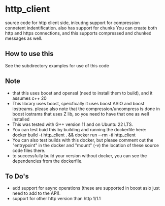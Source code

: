 # http_client
source code for http client side, inlcudng support for compression connetent indentification. also has support for chunks
You can create both http and https connections, and this supports compressed and chunked messages as well.

## How to use this
See the subdirectory examples for use of this code

## Note
- that this uses boost and openssl (need to install them to build), and it assumes c++ 20
- This library uses boost, speicfically it uses boost ASIO and boost iostreams. please also note that the compression/uncompress is done in boost iostrams that uses Z lib, so you need to have that one as well installed
- This was tested with G++ version 11 and on Ubuntu 22 LTS.
- You can test buid this by building and running the dockerfile here:
  docker build -t http_client . && docker run --rm -ti http_client
- You can also test builds with this docker, but please comment out the "entrypoint" in the docker and "mount" (-v) the location of these source code files there.
- to successfully build your version without docker, you can see the dependencies from the dockerfile.

## To Do's
- add support for async operations (these are supported in boost asio just need to add to the API).
- support for other http version than http 1/1.1


